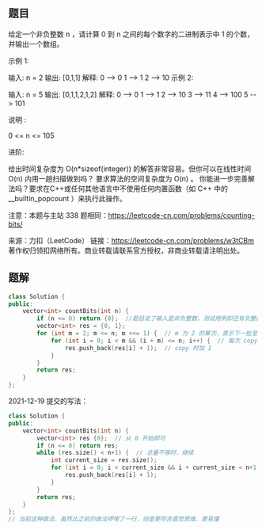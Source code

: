## 题目

给定一个非负整数 n ，请计算 0 到 n 之间的每个数字的二进制表示中 1 的个数，并输出一个数组。

 

示例 1:

输入: n = 2
输出: [0,1,1]
解释: 
0 --> 0
1 --> 1
2 --> 10
示例 2:

输入: n = 5
输出: [0,1,1,2,1,2]
解释:
0 --> 0
1 --> 1
2 --> 10
3 --> 11
4 --> 100
5 --> 101


说明 :

0 <= n <= 105


进阶:

给出时间复杂度为 O(n*sizeof(integer)) 的解答非常容易。但你可以在线性时间 O(n) 内用一趟扫描做到吗？
要求算法的空间复杂度为 O(n) 。
你能进一步完善解法吗？要求在C++或任何其他语言中不使用任何内置函数（如 C++ 中的 __builtin_popcount ）来执行此操作。


注意：本题与主站 338 题相同：https://leetcode-cn.com/problems/counting-bits/

来源：力扣（LeetCode）
链接：https://leetcode-cn.com/problems/w3tCBm
著作权归领扣网络所有。商业转载请联系官方授权，非商业转载请注明出处。



## 题解

```c++
class Solution {
public:
    vector<int> countBits(int n) {
        if (n <= 0) return {0};  //题目说了输入是非负整数，测试用例却还有负整数，故把这种情况当做非法输入
        vector<int> res = {0, 1};
        for (int m = 2; m <= n; m <<= 1) {  // m 为 2 的幂次，表示下一批至多要添加的项数(等于已有数组的长度)
            for (int i = 0; i < m && (i + m) <= n; i++) {  // 每次 copy 至多 m 项
                res.push_back(res[i] + 1);  // copy 时加 1
            }
        }
        return res;
    }
};
```

2021-12-19 提交的写法：

```c++
class Solution {
public:
    vector<int> countBits(int n) {
        vector<int> res {0};  // 从 0 开始即可
        if (n <= 0) return res;
        while (res.size() < n+1) {  // 总量不够时，继续
            int current_size = res.size();
            for (int i = 0; i < current_size && i + current_size < n+1; i++) {
                res.push_back(res[i] + 1);
            }
        }
        return res;
    }
};
// 当前这种做法，虽然比之前的做法啰嗦了一行，但是更符合直觉思维、更易懂
```


